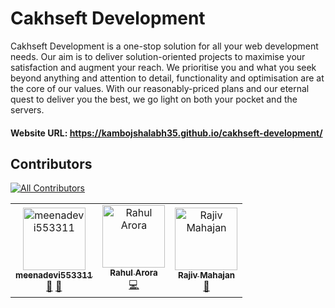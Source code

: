 # Cakhseft Development

Cakhseft Development is a one-stop solution for all your web development needs. Our aim is to deliver solution-oriented projects to maximise your satisfaction and augment your reach. We prioritise you and what you seek beyond anything and attention to detail, functionality and optimisation are at the core of our values. With our reasonably-priced plans and our eternal quest to deliver you the best, we go light on both your pocket and the servers.

#### Website URL: https://kambojshalabh35.github.io/cakhseft-development/

## Contributors

<!-- ALL-CONTRIBUTORS-BADGE:START - Do not remove or modify this section -->
[![All Contributors](https://img.shields.io/badge/all_contributors-2-orange.svg?style=flat-square)](#contributors-)
<!-- ALL-CONTRIBUTORS-BADGE:END -->

<!-- ALL-CONTRIBUTORS-LIST:START - Do not remove or modify this section -->
<!-- prettier-ignore-start -->
<!-- markdownlint-disable -->
<table>
  <tbody>
    <tr>
      <td align="center"><a href="https://github.com/meenadevi553311"><img src="https://avatars.githubusercontent.com/u/114795524?v=4?s=100" width="100px;" alt="meenadevi553311"/><br /><sub><b>meenadevi553311</b></sub></a><br /><a href="#design-meenadevi553311" title="Design">🎨</a> <a href="https://github.com/kambojshalabh35/cakhseft-development/commits?author=meenadevi553311" title="Documentation">📖</a></td>
      <td align="center"><a href="https://rahularora.vercel.app/"><img src="https://avatars.githubusercontent.com/u/24794534?v=4?s=100" width="100px;" alt="Rahul Arora"/><br /><sub><b>Rahul Arora</b></sub></a><br /><a href="https://github.com/kambojshalabh35/cakhseft-development/commits?author=rahulaarora" title="Code">💻</a></td>
      <td align="center"><a href="https://jmtherapy.in"><img src="https://avatars.githubusercontent.com/u/87853796?v=4?s=100" width="100px;" alt="Rajiv Mahajan"/><br /><sub><b>Rajiv Mahajan</b></sub></a><br /><a href="#design-jmtherapy" title="Design">🎨</a></td>
    </tr>
  </tbody>
  <tfoot>
    
  </tfoot>
</table>

<!-- markdownlint-restore -->
<!-- prettier-ignore-end -->

<!-- ALL-CONTRIBUTORS-LIST:END -->
<!-- prettier-ignore-start -->
<!-- markdownlint-disable -->

<!-- markdownlint-restore -->
<!-- prettier-ignore-end -->

<!-- ALL-CONTRIBUTORS-LIST:END -->


